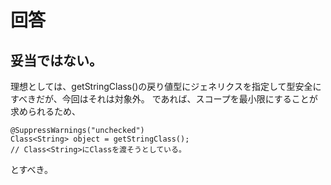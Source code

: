 # 回答

## 妥当ではない。
理想としては、getStringClass()の戻り値型にジェネリクスを指定して型安全にすべきだが、今回はそれは対象外。
であれば、スコープを最小限にすることが求められるため、

```
@SuppressWarnings("unchecked")
Class<String> object = getStringClass();
// Class<String>にClassを渡そうとしている。
```

とすべき。